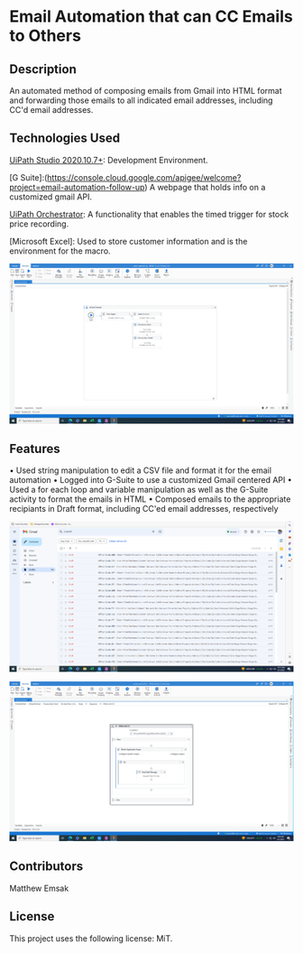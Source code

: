 # <strong> Email Automation that can CC Emails to Others </strong> #

## <strong> Description </strong> ##

An automated method of composing emails from Gmail into HTML format and forwarding those emails to all indicated email addresses, including CC'd email addresses.

## <strong> Technologies Used </strong> ##

[UiPath Studio 2020.10.7+](https://www.uipath.com/product/studio): Development Environment.

[G Suite]:(https://console.cloud.google.com/apigee/welcome?project=email-automation-follow-up) A webpage that holds info on a customized gmail API.

[UiPath Orchestrator](www.cloud.uipath.com/): A functionality that enables the timed trigger for stock price recording.

[Microsoft Excel]: Used to store customer information and is the environment for the macro.

![]()<img width="723" alt="image" src="https://github.com/matthew813709/Gitimages/blob/8cb86b512dce8b704b8e23b171f34c18789480fa/Screenshot%202023-08-01%20100636.png">

## <strong> Features </strong> ##

•	Used string manipulation to edit a CSV file and format it for the email automation
•	Logged into G-Suite to use a customized Gmail centered API
•	Used a for each loop and variable manipulation as well as the G-Suite activity to format the emails in HTML
•	Composed emails to the appropriate recipiants in Draft format, including CC'ed email addresses, respectively

![]()<img width="723" alt="image" src="https://github.com/matthew813709/Gitimages/blob/f695089b17d8f57fd60696fd792cfd82d250b0d4/Screenshot%202023-08-01%20101625.png">

![]()<img width="723" alt="image" src="https://github.com/matthew813709/Gitimages/blob/f695089b17d8f57fd60696fd792cfd82d250b0d4/Screenshot%202023-08-01%20100627.png">

## <strong> Contributors </strong> ##
Matthew Emsak

## <strong> License </strong> ##
This project uses the following license: MiT.
